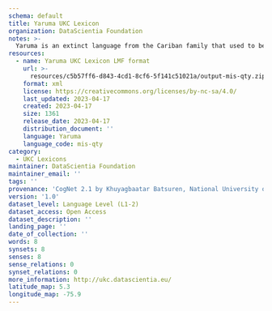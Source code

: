 ```yaml
---
schema: default
title: Yaruma UKC Lexicon
organization: DataScientia Foundation
notes: >-
  Yaruma is an extinct language from the Cariban family that used to be spoken in South America. The UKC Lexicon of Yaruma is represented as a lexico-semantic network. It consists of words, word senses, synsets, as well as sense-level and synset-level relationships
resources:
  - name: Yaruma UKC Lexicon LMF format
    url: >-
      resources/c5b57ff6-d843-4cd1-8cf6-5f141c51021a/output-mis-qty.zip
    format: xml
    license: https://creativecommons.org/licenses/by-nc-sa/4.0/
    last_updated: 2023-04-17
    created: 2023-04-17
    size: 1361
    release_date: 2023-04-17
    distribution_document: ''
    language: Yaruma
    language_code: mis-qty
category:
  - UKC Lexicons
maintainer: DataScientia Foundation
maintainer_email: ''
tags: ''
provenance: 'CogNet 2.1 by Khuyagbaatar Batsuren, National University of Mongolia (http://cognet.ukc.disi.unitn.it); Native Languages of the Americas 2021.11. by Laura Redish and Orrin Lewis (http://www.native-languages.org); Princeton WordNet 2.1 by Princeton University (https://wordnet.princeton.edu)'
version: '1.0'
dataset_level: Language Level (L1-2)
dataset_access: Open Access
dataset_description: ''
landing_page: ''
date_of_collection: ''
words: 8
synsets: 8
senses: 8
sense_relations: 0
synset_relations: 0
more_information: http://ukc.datascientia.eu/
latitude_map: 5.3
longitude_map: -75.9
---
```

